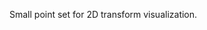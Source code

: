 <!-- Math rendered using GitHub Markdown: use $...$ and $$...$$ -->

Small point set for 2D transform visualization.